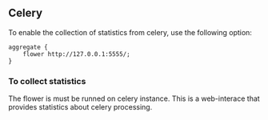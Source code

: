 ## Celery

To enable the collection of statistics from celery, use the following option:
```
aggregate {
    flower http://127.0.0.1:5555/;
}
```

### To collect statistics
The flower is must be runned on celery instance. This is a web-interace that provides statistics about celery processing.
